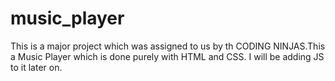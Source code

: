 # music_player
This is a major project which was assigned to us by th CODING NINJAS.This a Music Player which is done purely with HTML and CSS. I will be adding JS to it later on.
